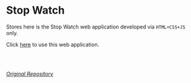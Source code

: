 # Stop Watch


Stores here is the Stop Watch web application developed via `HTML+CSS+JS` only.

Click [here](https://ezharjan.github.io/chronoscope) to use this web application.


<br>
<br>


_[Original Repository](https://github.com/avinash201199/stopwatch)_
